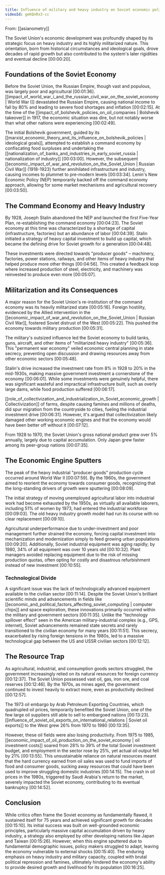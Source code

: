 ```yaml
---
title: Influence of military and heavy industry on Soviet economic policy
videoId: geKQnRx3-cc
---
```


From: [[asianometry]] <br/> 

The Soviet Union's economic development was profoundly shaped by its strategic focus on heavy industry and its highly militarized nature. This orientation, born from historical circumstances and ideological goals, drove decades of rapid growth but also contributed to the system's later rigidities and eventual decline <a class="yt-timestamp" data-t="00:00:20">[00:00:20]</a>.

## Foundations of the Soviet Economy
Before the Soviet Union, the Russian Empire, though vast and populous, was largely poor and agricultural <a class="yt-timestamp" data-t="00:01:36">[00:01:36]</a>. [[impact_of_world_war_i_and_the_russian_civil_war_on_the_soviet_economy | World War I]] devastated the Russian Empire, causing national income to fall by 80% and leading to severe food shortages and inflation <a class="yt-timestamp" data-t="00:02:15">[00:02:15]</a>. At the time of the [[impact_of_bolshevik_policies_on_oil_companies | Bolshevik takeover]] in 1917, the economic situation was dire, but not notably worse than what other nations were experiencing <a class="yt-timestamp" data-t="00:02:49">[00:02:49]</a>.

The initial Bolshevik government, guided by its [[marxist_economic_theory_and_its_influence_on_bolshevik_policies | ideological goals]], attempted to establish a command economy by confiscating food surpluses and undertaking the [[nationalization_of_banks_and_industries_in_early_soviet_russia | nationalization of industry]] <a class="yt-timestamp" data-t="00:03:00">[00:03:00]</a>. However, the subsequent [[economic_impact_of_war_and_revolution_on_the_Soviet_Union | Russian Civil War]] (1918-1923) further annihilated infrastructure and industry, causing incomes to plummet to pre-modern levels <a class="yt-timestamp" data-t="00:03:34">[00:03:34]</a>. Lenin's New Economic Policy (NEP) temporarily backed off the command economy approach, allowing for some market mechanisms and agricultural recovery <a class="yt-timestamp" data-t="00:03:50">[00:03:50]</a>.

## The Command Economy and Heavy Industry
By 1928, Joseph Stalin abandoned the NEP and launched the first Five-Year Plan, re-establishing the command economy <a class="yt-timestamp" data-t="00:04:23">[00:04:23]</a>. The Soviet economy at this time was characterized by a shortage of capital (infrastructure, factories) but an abundance of labor <a class="yt-timestamp" data-t="00:04:39">[00:04:39]</a>. Stalin initiated a strategy of heavy capital investment to build up capital, which became the defining drive for Soviet growth for a generation <a class="yt-timestamp" data-t="00:04:48">[00:04:48]</a>.

These investments were directed towards "producer goods" – machinery, factories, power stations, railways, and other items of heavy industry that helped produce more other things <a class="yt-timestamp" data-t="00:04:56">[00:04:56]</a>. This created a feedback loop where increased production of steel, electricity, and machinery was reinvested to produce even more <a class="yt-timestamp" data-t="00:05:07">[00:05:07]</a>.

## Militarization and its Consequences
A major reason for the Soviet Union's re-institution of the command economy was its heavily militarized state <a class="yt-timestamp" data-t="00:05:16">[00:05:16]</a>. Foreign hostility, evidenced by the Allied intervention in the [[economic_impact_of_war_and_revolution_on_the_Soviet_Union | Russian Civil War]], fostered Soviet distrust of the West <a class="yt-timestamp" data-t="00:05:22">[00:05:22]</a>. This pushed the economy towards military production <a class="yt-timestamp" data-t="00:05:31">[00:05:31]</a>.

The military's outsized influence led the Soviet economy to build tanks, guns, aircraft, and other items of "militarized heavy industry" <a class="yt-timestamp" data-t="00:05:36">[00:05:36]</a>. This "permanent war economy" veiled economic central planning in state secrecy, preventing open discussion and drawing resources away from other economic sectors <a class="yt-timestamp" data-t="00:05:48">[00:05:48]</a>.

Stalin's drive increased the investment rate from 8% in 1928 to 20% in the mid-1930s, making massive government investment a cornerstone of the economy <a class="yt-timestamp" data-t="00:06:01">[00:06:01]</a>. While some investments were genuinely helpful, there was significant wasteful and impractical infrastructure built, such as overly large dams, while food production suffered <a class="yt-timestamp" data-t="00:06:17">[00:06:17]</a>.

[[role_of_collectivization_and_industrialization_in_Soviet_economic_growth | Collectivization]] of farms, despite causing famines and millions of deaths, did spur migration from the countryside to cities, fueling the industrial investment drive <a class="yt-timestamp" data-t="00:06:31">[00:06:31]</a>. However, it's argued that collectivization likely damaged other working economic engines and that the economy would have been better off without it <a class="yt-timestamp" data-t="00:07:12">[00:07:12]</a>.

From 1928 to 1970, the Soviet Union's gross national product grew over 5% annually, largely due to capital accumulation. Only Japan grew faster among its peer-group nations <a class="yt-timestamp" data-t="00:07:35">[00:07:35]</a>.

## The Economic Engine Sputters
The peak of the heavy industrial "producer goods" production cycle occurred around World War II <a class="yt-timestamp" data-t="00:07:59">[00:07:59]</a>. By the 1960s, the government aimed to reorient the economy towards consumer goods, recognizing that the long-standing drivers of growth were sputtering <a class="yt-timestamp" data-t="00:08:09">[00:08:09]</a>.

The initial strategy of moving unemployed agricultural labor into industrial work had become exhausted by the 1950s, as virtually all available laborers, including 51% of women by 1973, had entered the industrial workforce <a class="yt-timestamp" data-t="00:08:40">[00:09:03]</a>. The old heavy industry growth model had run its course with no clear replacement <a class="yt-timestamp" data-t="00:09:10">[00:09:10]</a>.

Agricultural underperformance due to under-investment and poor management further strained the economy, forcing capital investment into mechanization and modernization simply to feed growing urban populations <a class="yt-timestamp" data-t="00:09:20">[00:09:20]</a>. Additionally, Soviet industrial equipment was aging rapidly; by 1980, 34% of all equipment was over 10 years old <a class="yt-timestamp" data-t="00:10:19">[00:10:32]</a>. Plant managers avoided replacing equipment due to the risk of missing production quotas, often opting for costly and disastrous refurbishment instead of new investment <a class="yt-timestamp" data-t="00:10:40">[00:10:55]</a>.

### Technological Divide
A significant issue was the lack of technologically advanced equipment available to the civilian sector <a class="yt-timestamp" data-t="00:11:10">[00:11:14]</a>. Despite the Soviet Union's brilliant scientific minds and advancements in fields like [[economic_and_political_factors_affecting_soviet_computing | computer chips]] and space exploration, these innovations primarily occurred within the military and government sectors <a class="yt-timestamp" data-t="00:11:17">[00:11:35]</a>. Unlike the "technology spillover effect" seen in the American military-industrial complex (e.g., GPS, internet), Soviet advancements remained state secrets and rarely transitioned to the civilian economy for many years <a class="yt-timestamp" data-t="00:11:38">[00:11:51]</a>. This secrecy, exacerbated by rising foreign tensions in the 1980s, led to a massive technological gap between the US and USSR civilian sectors <a class="yt-timestamp" data-t="00:11:57">[00:12:12]</a>.

## The Resource Trap
As agricultural, industrial, and consumption goods sectors struggled, the government increasingly relied on its natural resources for foreign currency <a class="yt-timestamp" data-t="00:12:30">[00:12:37]</a>. The Soviet Union possessed vast oil, gas, iron ore, and coal reserves <a class="yt-timestamp" data-t="00:12:43">[00:12:46]</a>. By the 1970s, as mines aged, the government continued to invest heavily to extract more, even as productivity declined <a class="yt-timestamp" data-t="00:12:53">[00:12:57]</a>.

The 1973 oil embargo by Arab Petroleum Exporting Countries, which quadrupled oil prices, temporarily benefited the Soviet Union, one of the few large oil suppliers still able to sell to embargoed nations <a class="yt-timestamp" data-t="00:13:01">[00:13:23]</a>. [[influence_of_soviet_oil_exports_on_international_relations | Soviet oil exports]] to the West grew 26% from 1970 to 1980 <a class="yt-timestamp" data-t="00:13:31">[00:13:35]</a>.

However, these oil fields were also losing productivity. From 1975 to 1985, [[economic_impact_of_oil_production_on_the_soviet_economy | oil investment costs]] soared from 28% to 39% of the total Soviet investment budget, and employment in the sector rose by 25%, yet actual oil output fell by 21% <a class="yt-timestamp" data-t="00:13:38">[00:13:55]</a>. This unsustainable reliance on natural resources meant that the hard currency earned from oil sales was used to fund imports of food and consumer goods, sucking away resources that could have been used to improve struggling domestic industries <a class="yt-timestamp" data-t="00:14:03">[00:14:15]</a>. The crash in oil prices in the 1980s, triggered by Saudi Arabia's return to the market, severely impacted the Soviet economy, contributing to its eventual bankruptcy <a class="yt-timestamp" data-t="00:14:29">[00:14:52]</a>.

## Conclusion
While critics often frame the Soviet economy as fundamentally flawed, it sustained itself for 75 years and achieved significant growth for decades <a class="yt-timestamp" data-t="00:15:05">[00:15:10]</a>. Its initial success was built on well-grounded economic principles, particularly massive capital accumulation driven by heavy industry, a strategy also employed by other developing nations like Japan and Taiwan <a class="yt-timestamp" data-t="00:15:15">[00:15:26]</a>. However, when this engine sputtered due to fundamental demographic issues, policy makers struggled to adapt, leaving the economy vulnerable to external shocks <a class="yt-timestamp" data-t="00:15:32">[00:15:40]</a>. The enduring emphasis on heavy industry and military capacity, coupled with brutal political repression and famines, ultimately hindered the economy's ability to provide desired growth and livelihood for its population <a class="yt-timestamp" data-t="00:15:50">[00:16:25]</a>.